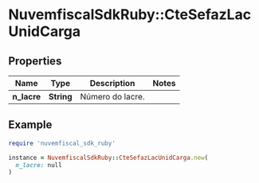 # NuvemfiscalSdkRuby::CteSefazLacUnidCarga

## Properties

| Name | Type | Description | Notes |
| ---- | ---- | ----------- | ----- |
| **n_lacre** | **String** | Número do lacre. |  |

## Example

```ruby
require 'nuvemfiscal_sdk_ruby'

instance = NuvemfiscalSdkRuby::CteSefazLacUnidCarga.new(
  n_lacre: null
)
```


